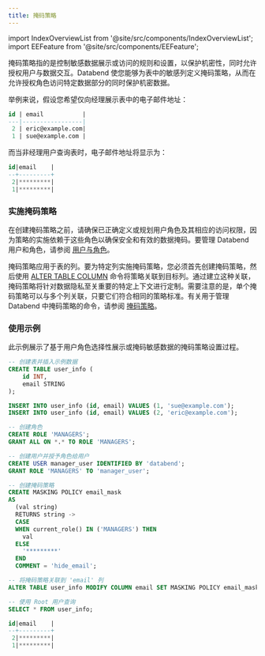 ```yaml
---
title: 掩码策略
---
```

import IndexOverviewList from '@site/src/components/IndexOverviewList';
import EEFeature from '@site/src/components/EEFeature';

<EEFeature featureName='MASKING POLICY'/>

掩码策略指的是控制敏感数据展示或访问的规则和设置，以保护机密性，同时允许授权用户与数据交互。Databend 使您能够为表中的敏感列定义掩码策略，从而在允许授权角色访问特定数据部分的同时保护机密数据。

举例来说，假设您希望仅向经理展示表中的电子邮件地址：

```sql
id | email           |
---|-----------------|
 2 | eric@example.com|
 1 | sue@example.com |
```

而当非经理用户查询表时，电子邮件地址将显示为：

```sql
id|email    |
--+---------+
 2|*********|
 1|*********|
```

### 实施掩码策略

在创建掩码策略之前，请确保已正确定义或规划用户角色及其相应的访问权限，因为策略的实施依赖于这些角色以确保安全和有效的数据掩码。要管理 Databend 用户和角色，请参阅 [用户与角色](/sql/sql-commands/ddl/user/)。

掩码策略应用于表的列。要为特定列实施掩码策略，您必须首先创建掩码策略，然后使用 [ALTER TABLE COLUMN](/sql/sql-commands/ddl/table/alter-table-column) 命令将策略关联到目标列。通过建立这种关联，掩码策略将针对数据隐私至关重要的特定上下文进行定制。需要注意的是，单个掩码策略可以与多个列关联，只要它们符合相同的策略标准。有关用于管理 Databend 中掩码策略的命令，请参阅 [掩码策略](/sql/sql-commands/ddl/mask-policy/)。

### 使用示例

此示例展示了基于用户角色选择性展示或掩码敏感数据的掩码策略设置过程。

```sql
-- 创建表并插入示例数据
CREATE TABLE user_info (
    id INT,
    email STRING
);

INSERT INTO user_info (id, email) VALUES (1, 'sue@example.com');
INSERT INTO user_info (id, email) VALUES (2, 'eric@example.com');

-- 创建角色
CREATE ROLE 'MANAGERS';
GRANT ALL ON *.* TO ROLE 'MANAGERS';

-- 创建用户并授予角色给用户
CREATE USER manager_user IDENTIFIED BY 'databend';
GRANT ROLE 'MANAGERS' TO 'manager_user';

-- 创建掩码策略
CREATE MASKING POLICY email_mask
AS
  (val string)
  RETURNS string ->
  CASE
  WHEN current_role() IN ('MANAGERS') THEN
    val
  ELSE
    '*********'
  END
  COMMENT = 'hide_email';

-- 将掩码策略关联到 'email' 列
ALTER TABLE user_info MODIFY COLUMN email SET MASKING POLICY email_mask;

-- 使用 Root 用户查询
SELECT * FROM user_info;

id|email    |
--+---------+
 2|*********|
 1|*********|
```
